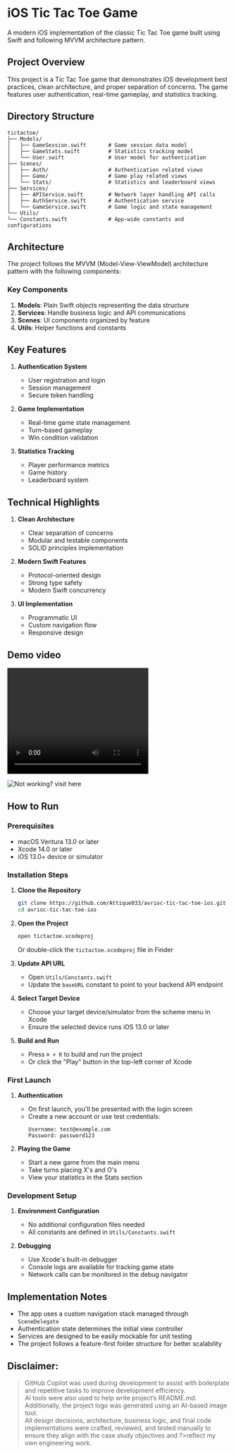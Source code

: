 # iOS Tic Tac Toe Game

A modern iOS implementation of the classic Tic Tac Toe game built using Swift and following MVVM architecture pattern.

## Project Overview

This project is a Tic Tac Toe game that demonstrates iOS development best practices, clean architecture, and proper separation of concerns. The game features user authentication, real-time gameplay, and statistics tracking.

## Directory Structure

```
tictactoe/
├── Models/
│   ├── GameSession.swift       # Game session data model
│   ├── GameStats.swift         # Statistics tracking model
│   └── User.swift              # User model for authentication
├── Scenes/
│   ├── Auth/                   # Authentication related views
│   ├── Game/                   # Game play related views
│   └── Stats/                  # Statistics and leaderboard views
├── Services/
│   ├── APIService.swift        # Network layer handling API calls
│   ├── AuthService.swift       # Authentication service
│   └── GameService.swift       # Game logic and state management
└── Utils/
└── Constants.swift             # App-wide constants and configurations
```

## Architecture

The project follows the MVVM (Model-View-ViewModel) architecture pattern with the following components:

### Key Components

1. **Models**: Plain Swift objects representing the data structure
2. **Services**: Handle business logic and API communications
3. **Scenes**: UI components organized by feature
4. **Utils**: Helper functions and constants

## Key Features

1. **Authentication System**
   - User registration and login
   - Session management
   - Secure token handling

2. **Game Implementation**
   - Real-time game state management
   - Turn-based gameplay
   - Win condition validation

3. **Statistics Tracking**
   - Player performance metrics
   - Game history
   - Leaderboard system

## Technical Highlights

1. **Clean Architecture**
   - Clear separation of concerns
   - Modular and testable components
   - SOLID principles implementation

2. **Modern Swift Features**
   - Protocol-oriented design
   - Strong type safety
   - Modern Swift concurrency

3. **UI Implementation**
   - Programmatic UI
   - Custom navigation flow
   - Responsive design


## Demo video

<video width="320" height="240" controls>
  <source src="./demo/demo.mp4" type="video/mp4">
</video>

![Not working? visit here](https://drive.google.com/file/d/1gFgUV0yxRzVKxYWkldviMdjaxEDcH7gH/view?usp=share_link)

## How to Run

### Prerequisites
- macOS Ventura 13.0 or later
- Xcode 14.0 or later
- iOS 13.0+ device or simulator

### Installation Steps

1. **Clone the Repository**
   ```bash
   git clone https://github.com/Attique033/avrioc-tic-tac-toe-ios.git
   cd avrioc-tic-tac-toe-ios
   ```

2. **Open the Project**
   ```bash
   open tictactoe.xcodeproj
   ```
   Or double-click the `tictactoe.xcodeproj` file in Finder

3. **Update API URL** 
   - Open `Utils/Constants.swift`
   - Update the `baseURL` constant to point to your backend API endpoint

4. **Select Target Device**
   - Choose your target device/simulator from the scheme menu in Xcode
   - Ensure the selected device runs iOS 13.0 or later

4. **Build and Run**
   - Press `⌘ + R` to build and run the project
   - Or click the "Play" button in the top-left corner of Xcode

### First Launch

1. **Authentication**
   - On first launch, you'll be presented with the login screen
   - Create a new account or use test credentials:
     ```
     Username: test@example.com
     Password: password123
     ```

2. **Playing the Game**
   - Start a new game from the main menu
   - Take turns placing X's and O's
   - View your statistics in the Stats section

### Development Setup

1. **Environment Configuration**
   - No additional configuration files needed
   - All constants are defined in `Utils/Constants.swift`

2. **Debugging**
   - Use Xcode's built-in debugger
   - Console logs are available for tracking game state
   - Network calls can be monitored in the debug navigator

## Implementation Notes

- The app uses a custom navigation stack managed through `SceneDelegate`
- Authentication state determines the initial view controller
- Services are designed to be easily mockable for unit testing
- The project follows a feature-first folder structure for better scalability

## Disclaimer:

>GitHub Copilot was used during development to assist with boilerplate and repetitive tasks to improve development efficiency.\
>AI tools were also used to help write project’s README.md.
>Additionally, the project logo was generated using an AI-based image tool.\
>All design decisions, architecture, business logic, and final code implementations were crafted, reviewed, and tested manually to ensure they align with the case study objectives and ?>reflect my own engineering work.

